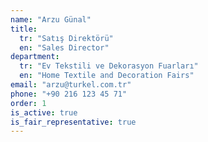 ```yaml
---
name: "Arzu Günal"
title:
  tr: "Satış Direktörü"
  en: "Sales Director"
department:
  tr: "Ev Tekstili ve Dekorasyon Fuarları"
  en: "Home Textile and Decoration Fairs"
email: "arzu@turkel.com.tr"
phone: "+90 216 123 45 71"
order: 1
is_active: true
is_fair_representative: true
---
```

